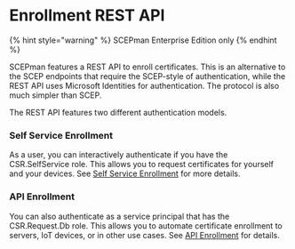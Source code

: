 # Enrollment REST API

{% hint style="warning" %}
SCEPman Enterprise Edition only
{% endhint %}

SCEPman features a REST API to enroll certificates. This is an alternative to the SCEP endpoints that require the SCEP-style of authentication, while the REST API uses Microsoft Identities for authentication. The protocol is also much simpler than SCEP.

The REST API features two different authentication models.

### Self Service Enrollment

As a user, you can interactively authenticate if you have the CSR.SelfService role. This allows you to request certificates for yourself and your devices. See [Self Service Enrollment](self-service-enrollment/) for more details.

### API Enrollment

You can also authenticate as a service principal that has the CSR.Request.Db role. This allows you to automate certificate enrollment to servers, IoT devices, or in other use cases. See [API Enrollment](api-enrollment/) for details.
